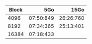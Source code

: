 | Block   |      5Go      |  15Go |
|----------|-------------:|------:|
| 4096 |  07:50:849| 26:26:760 |
| 8192 |     07:34:365  |   25:13:401 |
| 16384 |     07:18:433  |    |
